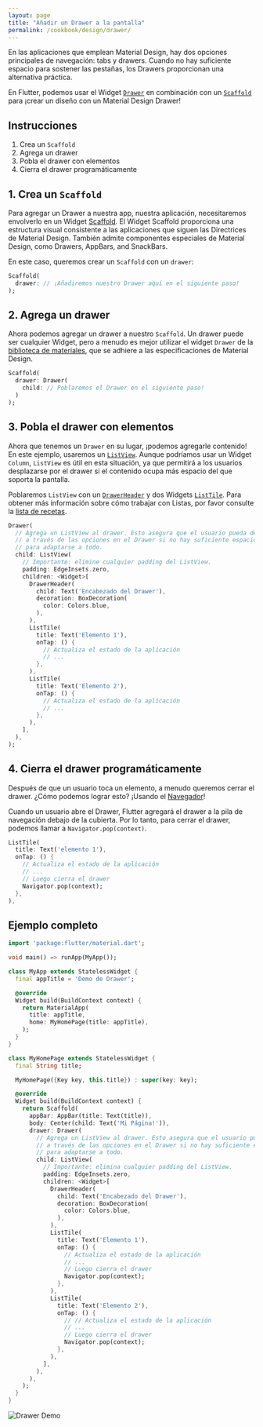 ```yaml
---
layout: page
title: "Añadir un Drawer a la pantalla"
permalink: /cookbook/design/drawer/
---
```


En las aplicaciones que emplean Material Design, hay dos opciones principales de navegación: tabs y drawers. Cuando no hay suficiente espacio para sostener las pestañas, los Drawers proporcionan una alternativa práctica. 

En Flutter, podemos usar el Widget [`Drawer`](https://docs.flutter.io/flutter/material/Drawer-class.html) en combinación con un [`Scaffold`](https://docs.flutter.io/flutter/material/Scaffold-class.html)  para ¡crear un diseño con un Material Design Drawer!

## Instrucciones

  1. Crea un `Scaffold`
  2. Agrega un drawer
  3. Pobla el drawer con elementos
  4. Cierra el drawer programáticamente
  
## 1. Crea un `Scaffold`

Para agregar un Drawer a nuestra app, nuestra aplicación, necesitaremos envolverlo en un Widget [Scaffold](https://docs.flutter.io/flutter/material/Scaffold-class.html). El Widget Scaffold proporciona una estructura visual consistente a las aplicaciones que siguen las Directrices de Material Design. También admite componentes especiales de Material Design, como Drawers, AppBars, and SnackBars.

En este caso, queremos crear un `Scaffold` con un `drawer`:

<!-- skip -->
```dart
Scaffold(
  drawer: // ¡Añadiremos nuestro Drawer aquí en el siguiente paso!
);
```

## 2. Agrega un drawer

Ahora podemos agregar un drawer a nuestro `Scaffold`. Un drawer puede ser cualquier Widget, pero a menudo es mejor utilizar el widget `Drawer` de la [biblioteca de materiales](https://docs.flutter.io/flutter/material/material-library.html), 
que se adhiere a las especificaciones de Material Design.

<!-- skip -->
```dart
Scaffold(
  drawer: Drawer(
    child: // Poblaremos el Drawer en el siguiente paso!
  )
);
```

## 3. Pobla el drawer con elementos

Ahora que tenemos un `Drawer` en su lugar, ¡podemos agregarle contenido! En este ejemplo, usaremos un [`ListView`](https://docs.flutter.io/flutter/widgets/ListView-class.html). Aunque podríamos usar un Widget `Column`, `ListView` es útil en esta situación, ya que permitirá a los usuarios desplazarse por el drawer si el contenido ocupa más espacio del que soporta la pantalla.

Poblaremos `ListView` con un [`DrawerHeader`](https://docs.flutter.io/flutter/material/DrawerHeader-class.html) 
y dos Widgets [`ListTile`](https://docs.flutter.io/flutter/material/ListTile-class.html). Para obtener más información sobre cómo trabajar con Listas, por favor consulte la 
[lista de recetas](/cookbook/#lists).

<!-- skip -->
```dart
Drawer(
  // Agrega un ListView al drawer. Esto asegura que el usuario pueda desplazarse
  // a través de las opciones en el Drawer si no hay suficiente espacio vertical
  // para adaptarse a todo.
  child: ListView(
    // Importante: elimine cualquier padding del ListView.
    padding: EdgeInsets.zero,
    children: <Widget>[
      DrawerHeader(
        child: Text('Encabezado del Drawer'),
        decoration: BoxDecoration(
          color: Colors.blue,
        ),
      ),
      ListTile(
        title: Text('Elemento 1'),
        onTap: () {
          // Actualiza el estado de la aplicación
          // ...
        },
      ),
      ListTile(
        title: Text('Elemento 2'),
        onTap: () {
          // Actualiza el estado de la aplicación
          // ...
        },
      ),
    ],
  ),
);
```

## 4. Cierra el drawer programáticamente

Después de que un usuario toca un elemento, a menudo queremos cerrar el drawer. ¿Cómo podemos lograr esto? ¡Usando el [Navegador](https://docs.flutter.io/flutter/widgets/Navigator-class.html)!

Cuando un usuario abre el Drawer, Flutter agregará el drawer a la pila de navegación debajo de la cubierta.  Por lo tanto, para cerrar el drawer, podemos llamar a `Navigator.pop(context)`.  

<!-- skip -->
```dart
ListTile(
  title: Text('elemento 1'),
  onTap: () {
    // Actualiza el estado de la aplicación
    // ...
    // Luego cierra el drawer 
    Navigator.pop(context);
  },
),
```

## Ejemplo completo

```dart
import 'package:flutter/material.dart';

void main() => runApp(MyApp());

class MyApp extends StatelessWidget {
  final appTitle = 'Demo de Drawer';

  @override
  Widget build(BuildContext context) {
    return MaterialApp(
      title: appTitle,
      home: MyHomePage(title: appTitle),
    );
  }
}

class MyHomePage extends StatelessWidget {
  final String title;

  MyHomePage({Key key, this.title}) : super(key: key);

  @override
  Widget build(BuildContext context) {
    return Scaffold(
      appBar: AppBar(title: Text(title)),
      body: Center(child: Text('Mi Página!')),
      drawer: Drawer(
        // Agrega un ListView al drawer. Esto asegura que el usuario pueda desplazarse
        // a través de las opciones en el Drawer si no hay suficiente espacio vertical
        // para adaptarse a todo.
        child: ListView(
          // Importante: elimina cualquier padding del ListView.
          padding: EdgeInsets.zero,
          children: <Widget>[
            DrawerHeader(
              child: Text('Encabezado del Drawer'),
              decoration: BoxDecoration(
                color: Colors.blue,
              ),
            ),
            ListTile(
              title: Text('Elemento 1'),
              onTap: () {
                // Actualiza el estado de la aplicación
                // ...
                // Luego cierra el drawer
                Navigator.pop(context);
              },
            ),
            ListTile(
              title: Text('Elemento 2'),
              onTap: () {
                // // Actualiza el estado de la aplicación
                // ...
                // Luego cierra el drawer
                Navigator.pop(context);
              },
            ),
          ],
        ),
      ),
    );
  }
}
```

![Drawer Demo](/images/cookbook/drawer.png)
